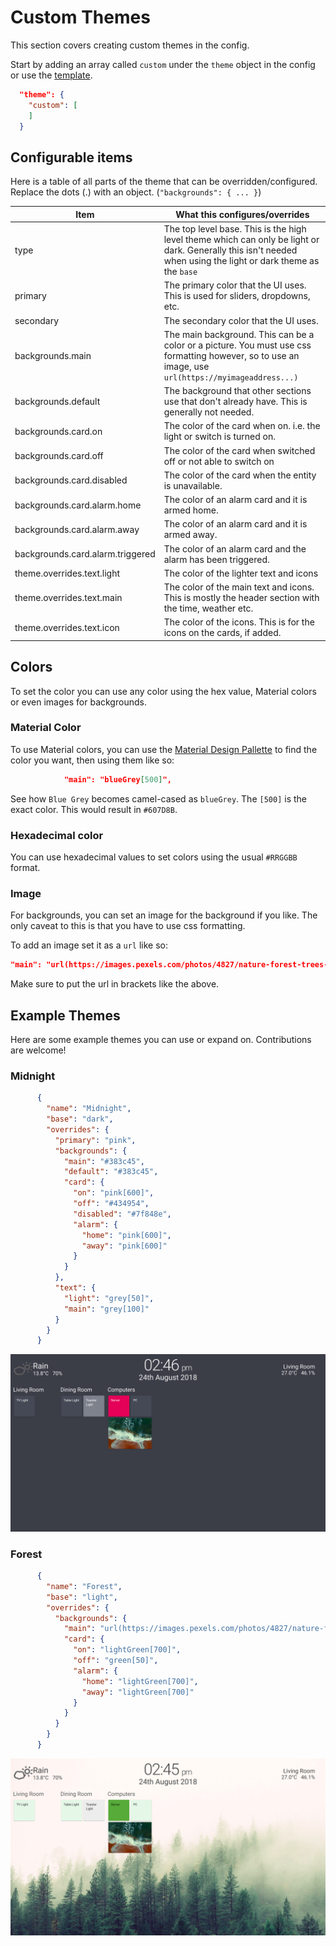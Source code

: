 # Custom Themes

This section covers creating custom themes in the config.

Start by adding an array called `custom` under the `theme` object in the
 config or use the [template][template].

```json
  "theme": {
    "custom": [
    ]
  }
```

## Configurable items

Here is a table of all parts of the theme that can be overridden/configured.
 Replace the dots (.) with an object. (`"backgrounds": { ... }`)

| Item                             | What this configures/overrides                                                                                                                                 |
| -------------------------------- | -------------------------------------------------------------------------------------------------------------------------------------------------------------- |
| type                             | The top level base. This is the high level theme which can only be light or dark. Generally this isn't needed when using the light or dark theme as the `base` |
| primary                          | The primary color that the UI uses. This is used for sliders, dropdowns, etc.                                                                                  |
| secondary                        | The secondary color that the UI uses.                                                                                                                          |
| backgrounds.main                 | The main background. This can be a color or a picture. You must use css formatting however, so to use an image, use `url(https://myimageaddress...)`           |
| backgrounds.default              | The background that other sections use that don't already have. This is generally not needed.                                                                  |
| backgrounds.card.on              | The color of the card when on. i.e. the light or switch is turned on.                                                                                          |
| backgrounds.card.off             | The color of the card when switched off or not able to switch on                                                                                               |
| backgrounds.card.disabled        | The color of the card when the entity is unavailable.                                                                                                          |
| backgrounds.card.alarm.home      | The color of an alarm card and it is armed home.                                                                                                               |
| backgrounds.card.alarm.away      | The color of an alarm card and it is armed away.                                                                                                               |
| backgrounds.card.alarm.triggered | The color of an alarm card and the alarm has been triggered.                                                                                                   |
| theme.overrides.text.light       | The color of the lighter text and icons                                                                                                                        |
| theme.overrides.text.main        | The color of the main text and icons. This is mostly the header section with the time, weather etc.                                                            |
| theme.overrides.text.icon        | The color of the icons. This is for the icons on the cards, if added.                                                                                          |

## Colors

To set the color you can use any color using the hex value, Material colors or
 even images for backgrounds.

### Material Color

To use Material colors, you can use the [Material Design Pallette][md-color]
 to find the color you want, then using them like so:

```json
            "main": "blueGrey[500]",
```

See how `Blue Grey` becomes camel-cased as `blueGrey`. The `[500]` is the
 exact color. This would result in `#607D8B`.

### Hexadecimal color

You can use hexadecimal values to set colors using the usual `#RRGGBB` format.

### Image

For backgrounds, you can set an image for the background if you like.
 The only caveat to this is that you have to use css formatting.

To add an image set it as a `url` like so:

```json
"main": "url(https://images.pexels.com/photos/4827/nature-forest-trees-fog.jpeg)",
```

Make sure to put the url in brackets like the above.

## Example Themes

Here are some example themes you can use or expand on.
 Contributions are welcome!

### Midnight

```json
      {
        "name": "Midnight",
        "base": "dark",
        "overrides": {
          "primary": "pink",
          "backgrounds": {
            "main": "#383c45",
            "default": "#383c45",
            "card": {
              "on": "pink[600]",
              "off": "#434954",
              "disabled": "#7f848e",
              "alarm": {
                "home": "pink[600]",
                "away": "pink[600]"
              }
            }
          },
          "text": {
            "light": "grey[50]",
            "main": "grey[100]"
          }
        }
      }
```

![Midnight Theme][theme-midnight]

### Forest

```json
      {
        "name": "Forest",
        "base": "light",
        "overrides": {
          "backgrounds": {
            "main": "url(https://images.pexels.com/photos/4827/nature-forest-trees-fog.jpeg)",
            "card": {
              "on": "lightGreen[700]",
              "off": "green[50]",
              "alarm": {
                "home": "lightGreen[700]",
                "away": "lightGreen[700]"
              }
            }
          }
        }
      }
```

![Forest Theme][theme-forest]

[template]: https://git.timmo.xyz/home-panel/template/
[md-color]: https://material.io/design/color/#tools-for-picking-colors
[theme-midnight]: https://raw.githubusercontent.com/timmo001/home-panel/master/docs/resources/theme-midnight.png
[theme-forest]: https://raw.githubusercontent.com/timmo001/home-panel/master/docs/resources/theme-forest.png

